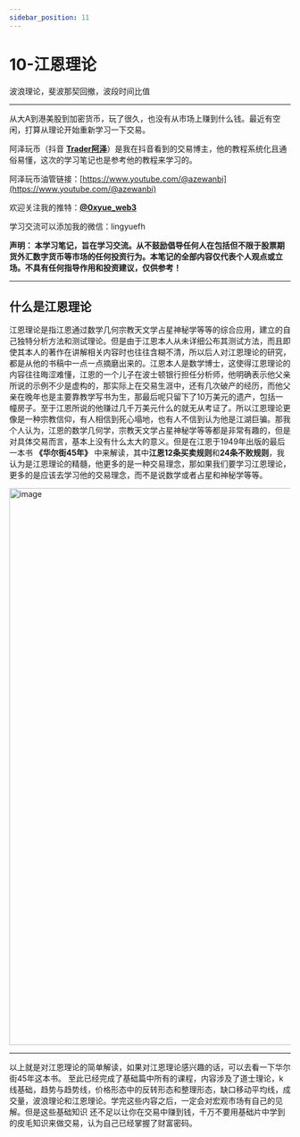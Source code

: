 ```yaml
---
sidebar_position: 11
---
```


# 10-江恩理论

波浪理论，斐波那契回撤，波段时间比值

***

从大A到港美股到加密货币，玩了很久，也没有从市场上赚到什么钱。最近有空闲，打算从理论开始重新学习一下交易。

阿泽玩币（抖音 **[Trader阿泽](https://www.douyin.com/user/MS4wLjABAAAAqEqlh7v7YIirDb02iKQXWU828HEiQ81Yck9_uz_YsRo)**）是我在抖音看到的交易博主，他的教程系统化且通俗易懂，这次的学习笔记也是参考他的教程来学习的。

阿泽玩币油管链接：[https://www.youtube.com/@azewanbi](https://www.youtube.com/@azewanbi)

欢迎关注我的推特：**[@0xyue_web3](https://twitter.com/0xyue_web3)**

学习交流可以添加我的微信：lingyuefh

**声明：
本学习笔记，旨在学习交流。从不鼓励倡导任何人在包括但不限于股票期货外汇数字货币等市场的任何投资行为。本笔记的全部内容仅代表个人观点或立场。不具有任何指导作用和投资建议，仅供参考！**

***


## 什么是江恩理论

江恩理论是指江恩通过数学几何宗教天文学占星神秘学等等的综合应用，建立的自己独特分析方法和测试理论。但是由于江恩本人从未详细公布其测试方法，而且即使其本人的著作在讲解相关内容时也往往含糊不清，所以后人对江恩理论的研究，都是从他的书稿中一点一点摘磨出来的。江恩本人是数学博士，这使得江恩理论的内容往往晦涩难懂，江恩的一个儿子在波士顿银行担任分析师，他明确表示他父亲所说的示例不少是虚构的，那实际上在交易生涯中，还有几次破产的经历，而他父亲在晚年也是主要靠教学写书为生，那最后呢只留下了10万美元的遗产，包括一幢房子。至于江恩所说的他赚过几千万美元什么的就无从考证了。所以江恩理论更像是一种宗教信仰，有人相信到死心塌地，也有人不信到认为他是江湖巨骗。那我个人认为，江恩的数学几何学，宗教天文学占星神秘学等等都是非常有趣的，但是对具体交易而言，基本上没有什么太大的意义。但是在江恩于1949年出版的最后一本书 **《华尔街45年》** 中来解读，其中**江恩12条买卖规则**和**24条不败规则**，我认为是江恩理论的精髓，他更多的是一种交易理念，那如果我们要学习江恩理论，更多的是应该去学习他的交易理念，而不是说数学或者占星和神秘学等等。

<img width="997" alt="image" src="https://user-images.githubusercontent.com/108520897/233835415-c0ff129e-7874-4e46-bd89-34e8b539233e.png" />


*** 

以上就是对江恩理论的简单解读，如果对江恩理论感兴趣的话，可以去看一下华尔街45年这本书。
至此已经完成了基础篇中所有的课程，内容涉及了道士理论，k线基础，趋势与趋势线，价格形态中的反转形态和整理形态，缺口移动平均线，成交量，波浪理论和江恩理论。学完这些内容之后，一定会对宏观市场有自己的见解。但是这些基础知识
还不足以让你在交易中赚到钱，千万不要用基础片中学到的皮毛知识来做交易，认为自己已经掌握了财富密码。
